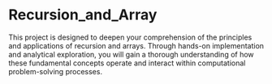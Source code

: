 # Recursion_and_Array
This project is designed to deepen your comprehension of the principles and applications of recursion and arrays. Through hands-on implementation and analytical exploration, you will gain a thorough understanding of how these fundamental concepts operate and interact within computational problem-solving processes.


